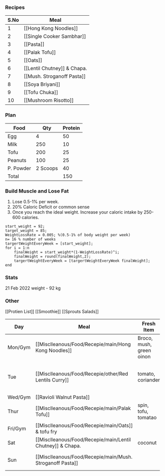 ### Recipes
| S.No | Meal                        |
| ---- | --------------------------- |
| 1    | [[Hong Kong Noodles]]       |
| 2    | [[Single Cooker Sambhar]]   |
| 3    | [[Pasta]]                   |
| 4    | [[Palak Tofu]]              |
| 5    | [[Oats]]                    |
| 6    | [[Lentil Chutney]] & Chapa. |
| 7    | [[Mush. Stroganoff  Pasta]] |
| 8    | [[Soya Briyani]]            |
| 9    | [[Tofu Chuka]]              |
| 10   | [[Mushroom Risotto]]   | 

### Plan

| Food      | Qty      | Protein |
| --------- | -------- | ------- |
| Egg       | 4        | 50      |
| Milk      | 250      | 10      |
| Tofu      | 200      | 25      |
| Peanuts   | 100      | 25      |
| P. Powder | 2 Scoops | 40      |
| Total     |          | 150     |

### Build Muscle and Lose Fat
1. Lose 0.5-1% per week.
2. 20% Caloric Deficit or common sense
3. Once you reach the ideal weight. Increase your caloric intake by 250-600 calories.


```
start_weight = 92;
target_weight = 85;
WeightLossRate = 0.005; %(0.5-1% of body weight per week)
n= 16 % number of weeks
targertWeightEveryWeek = [start_weight];
for i = 1:n
    finalWeight = start_weight*(1-WeightLossRate)^i;
    finalWeight = round(finalWeight,2);
    targertWeightEveryWeek = [targertWeightEveryWeek finalWeight];
end
```

### Stats
21 Feb 2022 weight - 92 kg





### Other

[[Protien List]]
[[Smoothie]]
[[Sprouts Salads]]



| Day     | Meal                        | Fresh Item               | what to buy                              |
| ------- | --------------------------- | ------------------------ | ---------------------------------------- |
| Mon/Gym | [[Misclleanous/Food/Recepie/main/Hong Kong Noodles]]       | Broco, mush, green oinon | -                                        |
| Tue     | [[Misclleanous/Food/Recepie/other/Red Lentils Curry]]       | tomato, coriander        | tomato, coriander, raviloi, walnut sauce |
| Wed/Gym | [[Ravioli Walnut Pasta]]    |                          | -                                        |
| Thur    | [[Misclleanous/Food/Recepie/main/Palak Tofu]]              | spin, tofu, tomatao      | spin, tofu, tomatao, apple               |
| Fri/Gym | [[Misclleanous/Food/Recepie/main/Oats]] & tofu fry         |                          |                                          |
| Sat     | [[Misclleanous/Food/Recepie/main/Lentil Chutney]] & Chapa. | coconut                  | coco                                     |
| Sun     | [[Misclleanous/Food/Recepie/main/Mush. Stroganoff  Pasta]] |                          | everything else required                 |






 

